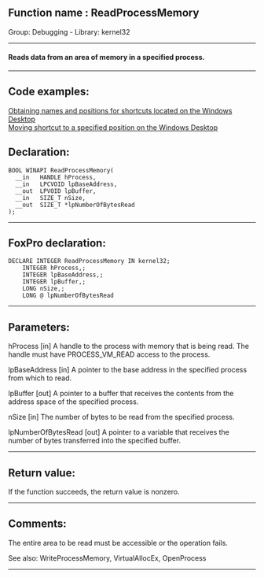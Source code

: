 
## Function name : ReadProcessMemory
Group: Debugging - Library: kernel32    
***  


#### Reads data from an area of memory in a specified process. 
***  


## Code examples:
[Obtaining names and positions for shortcuts located on the Windows Desktop](../../samples/sample_579.md)  
[Moving shortcut to a specified position on the Windows Desktop](../../samples/sample_581.md)  

## Declaration:
```foxpro  
BOOL WINAPI ReadProcessMemory(
  __in   HANDLE hProcess,
  __in   LPCVOID lpBaseAddress,
  __out  LPVOID lpBuffer,
  __in   SIZE_T nSize,
  __out  SIZE_T *lpNumberOfBytesRead
);  
```  
***  


## FoxPro declaration:
```foxpro  
DECLARE INTEGER ReadProcessMemory IN kernel32;
	INTEGER hProcess,;
	INTEGER lpBaseAddress,;
	INTEGER lpBuffer,;
	LONG nSize,;
	LONG @ lpNumberOfBytesRead  
```  
***  


## Parameters:
hProcess [in]
A handle to the process with memory that is being read. The handle must have PROCESS_VM_READ access to the process.

lpBaseAddress [in]
A pointer to the base address in the specified process from which to read.

lpBuffer [out]
A pointer to a buffer that receives the contents from the address space of the specified process.

nSize [in]
The number of bytes to be read from the specified process.

lpNumberOfBytesRead [out]
A pointer to a variable that receives the number of bytes transferred into the specified buffer.  
***  


## Return value:
If the function succeeds, the return value is nonzero.  
***  


## Comments:
The entire area to be read must be accessible or the operation fails.  
  
See also: WriteProcessMemory, VirtualAllocEx, OpenProcess    
  
***  

